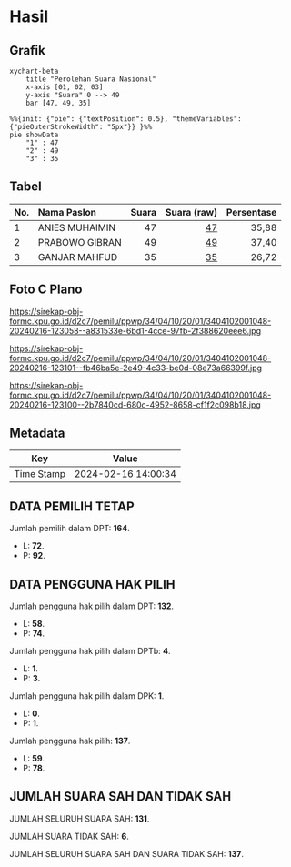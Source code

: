 # Hasil

## Grafik

```mermaid
xychart-beta
    title "Perolehan Suara Nasional"
    x-axis [01, 02, 03]
    y-axis "Suara" 0 --> 49
    bar [47, 49, 35]
```

```mermaid
%%{init: {"pie": {"textPosition": 0.5}, "themeVariables": {"pieOuterStrokeWidth": "5px"}} }%%
pie showData
    "1" : 47
    "2" : 49
    "3" : 35
```

## Tabel

| No. | Nama Paslon    | Suara | Suara (raw) | Persentase |
|:--- |:-------------- | -----:| -----------:| ----------:|
| 1   | ANIES MUHAIMIN | 47    | [47][p-1]   | 35,88      |
| 2   | PRABOWO GIBRAN | 49    | [49][p-2]   | 37,40      |
| 3   | GANJAR MAHFUD  | 35    | [35][p-3]   | 26,72      |


[p-1]: https://github.com/gigit-pemilu/pemilu-2024/blob/main/pilpres/hitung-suara/sub/34-di-yogyakarta/sub/04-sleman/sub/10-kalasan/sub/2001-purwomartani/sub/048-tps/sub/paslon-1.txt
[p-2]: https://github.com/gigit-pemilu/pemilu-2024/blob/main/pilpres/hitung-suara/sub/34-di-yogyakarta/sub/04-sleman/sub/10-kalasan/sub/2001-purwomartani/sub/048-tps/sub/paslon-2.txt
[p-3]: https://github.com/gigit-pemilu/pemilu-2024/blob/main/pilpres/hitung-suara/sub/34-di-yogyakarta/sub/04-sleman/sub/10-kalasan/sub/2001-purwomartani/sub/048-tps/sub/paslon-3.txt

## Foto C Plano

https://sirekap-obj-formc.kpu.go.id/d2c7/pemilu/ppwp/34/04/10/20/01/3404102001048-20240216-123058--a831533e-6bd1-4cce-97fb-2f388620eee6.jpg

https://sirekap-obj-formc.kpu.go.id/d2c7/pemilu/ppwp/34/04/10/20/01/3404102001048-20240216-123101--fb46ba5e-2e49-4c33-be0d-08e73a66399f.jpg

https://sirekap-obj-formc.kpu.go.id/d2c7/pemilu/ppwp/34/04/10/20/01/3404102001048-20240216-123100--2b7840cd-680c-4952-8658-cf1f2c098b18.jpg


## Metadata

| Key        | Value               |
| ---------- | ------------------- |
| Time Stamp | 2024-02-16 14:00:34 |


## DATA PEMILIH TETAP

Jumlah pemilih dalam DPT: **164**.
 * L: **72**.
 * P: **92**.

## DATA PENGGUNA HAK PILIH

Jumlah pengguna hak pilih dalam DPT: **132**.
 * L: **58**.
 * P: **74**.

Jumlah pengguna hak pilih dalam DPTb: **4**.
 * L: **1**.
 * P: **3**.

Jumlah pengguna hak pilih dalam DPK: **1**.
 * L: **0**.
 * P: **1**.

Jumlah pengguna hak pilih: **137**.
 * L: **59**.
 * P: **78**.

## JUMLAH SUARA SAH DAN TIDAK SAH

JUMLAH SELURUH SUARA SAH: **131**.

JUMLAH SUARA TIDAK SAH: **6**.

JUMLAH SELURUH SUARA SAH DAN SUARA TIDAK SAH: **137**.


